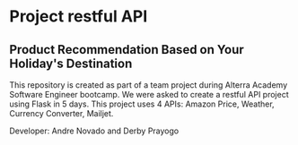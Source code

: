 # Project restful API
## Product Recommendation Based on Your Holiday's Destination

This repository is created as part of a team project during Alterra Academy Software Engineer bootcamp. We were asked to create a restful API project using Flask in 5 days. This project uses 4 APIs: Amazon Price, Weather, Currency Converter, Mailjet.

Developer:
Andre Novado and Derby Prayogo

